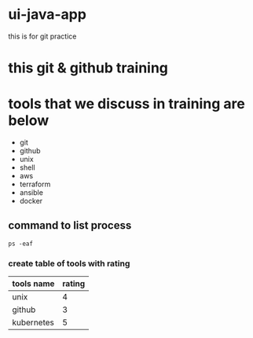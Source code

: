 # ui-java-app
this is for git practice

# this git & github training 


# tools that we discuss in training are below 

- git
- github
- unix
- shell
- aws
- terraform
- ansible
- docker

## command to list process 

```
ps -eaf
```

### create table of tools with rating 

| tools name | rating |
|------------|-----------|
| unix | 4 |
| github | 3|
| kubernetes | 5 |
